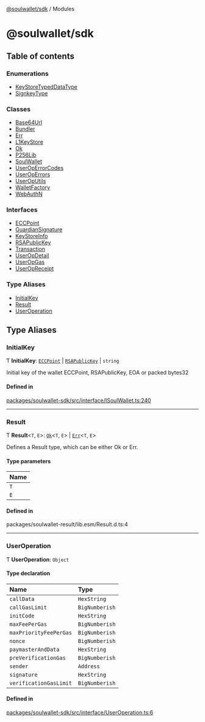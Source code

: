 [@soulwallet/sdk](README.md) / Modules

# @soulwallet/sdk

## Table of contents

### Enumerations

- [KeyStoreTypedDataType](enums/KeyStoreTypedDataType.md)
- [SignkeyType](enums/SignkeyType.md)

### Classes

- [Base64Url](classes/Base64Url.md)
- [Bundler](classes/Bundler.md)
- [Err](classes/Err.md)
- [L1KeyStore](classes/L1KeyStore.md)
- [Ok](classes/Ok.md)
- [P256Lib](classes/P256Lib.md)
- [SoulWallet](classes/SoulWallet.md)
- [UserOpErrorCodes](classes/UserOpErrorCodes.md)
- [UserOpErrors](classes/UserOpErrors.md)
- [UserOpUtils](classes/UserOpUtils.md)
- [WalletFactory](classes/WalletFactory.md)
- [WebAuthN](classes/WebAuthN.md)

### Interfaces

- [ECCPoint](interfaces/ECCPoint.md)
- [GuardianSignature](interfaces/GuardianSignature.md)
- [KeyStoreInfo](interfaces/KeyStoreInfo.md)
- [RSAPublicKey](interfaces/RSAPublicKey.md)
- [Transaction](interfaces/Transaction.md)
- [UserOpDetail](interfaces/UserOpDetail.md)
- [UserOpGas](interfaces/UserOpGas.md)
- [UserOpReceipt](interfaces/UserOpReceipt.md)

### Type Aliases

- [InitialKey](modules.md#initialkey)
- [Result](modules.md#result)
- [UserOperation](modules.md#useroperation)

## Type Aliases

### InitialKey

Ƭ **InitialKey**: [`ECCPoint`](interfaces/ECCPoint.md) \| [`RSAPublicKey`](interfaces/RSAPublicKey.md) \| `string`

Initial key of the wallet
ECCPoint, RSAPublicKey, EOA or packed bytes32

#### Defined in

[packages/soulwallet-sdk/src/interface/ISoulWallet.ts:240](https://github.com/SoulWallet/soulwalletlib/blob/fc04501/packages/soulwallet-sdk/src/interface/ISoulWallet.ts#L240)

___

### Result

Ƭ **Result**\<`T`, `E`\>: [`Ok`](classes/Ok.md)\<`T`, `E`\> \| [`Err`](classes/Err.md)\<`T`, `E`\>

Defines a Result type, which can be either Ok or Err.

#### Type parameters

| Name |
| :------ |
| `T` |
| `E` |

#### Defined in

packages/soulwallet-result/lib.esm/Result.d.ts:4

___

### UserOperation

Ƭ **UserOperation**: `Object`

#### Type declaration

| Name | Type |
| :------ | :------ |
| `callData` | `HexString` |
| `callGasLimit` | `BigNumberish` |
| `initCode` | `HexString` |
| `maxFeePerGas` | `BigNumberish` |
| `maxPriorityFeePerGas` | `BigNumberish` |
| `nonce` | `BigNumberish` |
| `paymasterAndData` | `HexString` |
| `preVerificationGas` | `BigNumberish` |
| `sender` | `Address` |
| `signature` | `HexString` |
| `verificationGasLimit` | `BigNumberish` |

#### Defined in

[packages/soulwallet-sdk/src/interface/UserOperation.ts:6](https://github.com/SoulWallet/soulwalletlib/blob/fc04501/packages/soulwallet-sdk/src/interface/UserOperation.ts#L6)
